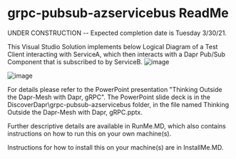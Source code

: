 # grpc-pubsub-azservicebus ReadMe
UNDER CONSTRUCTION -- Expected completion date is Tuesday 3/30/21.

This Visual Studio Solution implements below Logical Diagram of a Test Client interacting with ServiceA, which then interacts with a Dapr Pub/Sub Component that is subscribed to by ServiceB.
![image](https://user-images.githubusercontent.com/6517661/112846090-a5aab900-9073-11eb-8621-43c2181ff47e.png)

![image](https://user-images.githubusercontent.com/6517661/112757297-2e175400-8fb7-11eb-8db3-264ad2d867e7.png)

For details please refer to the PowerPoint presentation "Thinking Outside the Dapr-Mesh with Dapr, gRPC".  The PowerPoint slide deck is in the DiscoverDapr\grpc-pubsub-azservicebus folder, in the file named Thinking Outside the Dapr-Mesh with Dapr, gRPC.pptx. 

Further descriptive details are available in RunMe.MD, which also contains instructions on how to run this on your own machine(s).  

Instructions for how to install this on your machine(s) are in InstallMe.MD.

